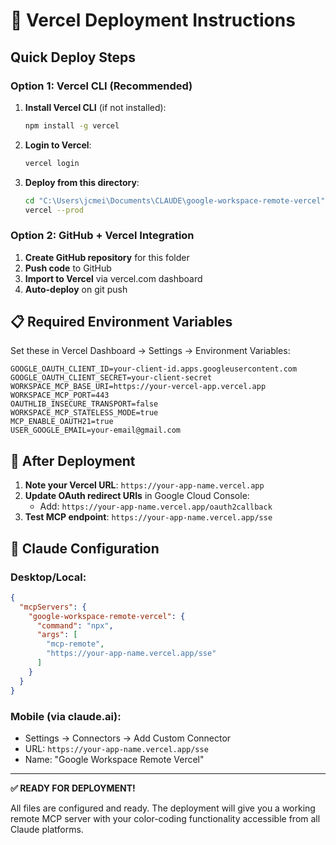 # 🚀 Vercel Deployment Instructions

## Quick Deploy Steps

### Option 1: Vercel CLI (Recommended)
1. **Install Vercel CLI** (if not installed):
   ```bash
   npm install -g vercel
   ```

2. **Login to Vercel**:
   ```bash
   vercel login
   ```

3. **Deploy from this directory**:
   ```bash
   cd "C:\Users\jcmei\Documents\CLAUDE\google-workspace-remote-vercel"
   vercel --prod
   ```

### Option 2: GitHub + Vercel Integration
1. **Create GitHub repository** for this folder
2. **Push code** to GitHub
3. **Import to Vercel** via vercel.com dashboard
4. **Auto-deploy** on git push

## 📋 Required Environment Variables

Set these in Vercel Dashboard → Settings → Environment Variables:

```
GOOGLE_OAUTH_CLIENT_ID=your-client-id.apps.googleusercontent.com
GOOGLE_OAUTH_CLIENT_SECRET=your-client-secret
WORKSPACE_MCP_BASE_URI=https://your-vercel-app.vercel.app
WORKSPACE_MCP_PORT=443
OAUTHLIB_INSECURE_TRANSPORT=false
WORKSPACE_MCP_STATELESS_MODE=true
MCP_ENABLE_OAUTH21=true
USER_GOOGLE_EMAIL=your-email@gmail.com
```

## 🔄 After Deployment

1. **Note your Vercel URL**: `https://your-app-name.vercel.app`
2. **Update OAuth redirect URIs** in Google Cloud Console:
   - Add: `https://your-app-name.vercel.app/oauth2callback`
3. **Test MCP endpoint**: `https://your-app-name.vercel.app/sse`

## 🎯 Claude Configuration

### Desktop/Local:
```json
{
  "mcpServers": {
    "google-workspace-remote-vercel": {
      "command": "npx",
      "args": [
        "mcp-remote",
        "https://your-app-name.vercel.app/sse"
      ]
    }
  }
}
```

### Mobile (via claude.ai):
- Settings → Connectors → Add Custom Connector
- URL: `https://your-app-name.vercel.app/sse`
- Name: "Google Workspace Remote Vercel"

---

**✅ READY FOR DEPLOYMENT!**

All files are configured and ready. The deployment will give you a working remote MCP server with your color-coding functionality accessible from all Claude platforms.
